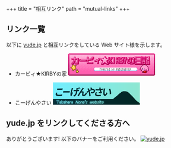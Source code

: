 +++
title = "相互リンク"
path = "mutual-links"
+++

## リンク一覧
以下に [yude.jp](https://yude.jp) と相互リンクをしている Web サイト様を示します。

* カービィ★KIRBYの家
[![kirby3ds](/images/mutual-links/kirby3ds.png)](https://exout.net/~kirby3ds/)

* こーげんやさい
[![こーげんやさい](/images/mutual-links/nona-takahara.png)](https://nona-takahara.github.io/)

## yude.jp をリンクしてくださる方へ
ありがとうございます! 以下のバナーをご利用ください。
[![yude.jp](/images/mutual-links/banner.png)](https://nona-takahara.github.io/)